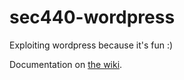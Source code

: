 # sec440-wordpress
Exploiting wordpress because it's fun :)

Documentation on [the wiki](https://github.com/keeperazra/sec440-wordpress/wiki).
